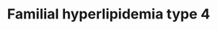 ---
annotations:
- id: DOID:1168
  parent: genetic disease
  type: Disease Ontology
  value: familial hyperlipidemia
- id: PW:0000013
  parent: disease pathway
  type: Pathway Ontology
  value: disease pathway
- id: DOID:1172
  parent: genetic disease
  type: Disease Ontology
  value: hyperlipoproteinemia type IV
authors:
- UlasBabayigit
- Egonw
communities:
- RareDiseases
description: Familial hyperlipidemias are classified according to the Fredrickson
  classification. Type IV familial hyperlipidemia is also known as familial hypertriglyceridemia.
  Typ IV is mostly linked to in increased VLDL within the blood. This is from both
  an increased production as well as a decreased elimination of VLDL.  The increased
  production is caused by mutations of GCKR. This gene inhibits glucokinase, which
  would lead to less triglycerides produced in the liver. These triglycerides would
  then increase the amount of VLDL in the blood. Mutations in GCKR would therefore
  lead to increased VLDL.  A decreased elimination is caused by APOA5. APOA5 plays
  a role in the hydrolysis of VDLD by LPL. Mutations in this gene would therefore
  lead to a decrease of this hydrolysis.
last-edited: 2021-06-20
ndex: e569b817-da33-11eb-b666-0ac135e8bacf
organisms:
- Homo sapiens
redirect_from:
- /index.php/Pathway:WP5111
- /instance/WP5111
- /instance/WP5111_r119173
revision: r119173
schema-jsonld:
- '@context': https://schema.org/
  '@id': https://wikipathways.github.io/pathways/WP5111.html
  '@type': Dataset
  creator:
    '@type': Organization
    name: WikiPathways
  description: Familial hyperlipidemias are classified according to the Fredrickson
    classification. Type IV familial hyperlipidemia is also known as familial hypertriglyceridemia.
    Typ IV is mostly linked to in increased VLDL within the blood. This is from both
    an increased production as well as a decreased elimination of VLDL.  The increased
    production is caused by mutations of GCKR. This gene inhibits glucokinase, which
    would lead to less triglycerides produced in the liver. These triglycerides would
    then increase the amount of VLDL in the blood. Mutations in GCKR would therefore
    lead to increased VLDL.  A decreased elimination is caused by APOA5. APOA5 plays
    a role in the hydrolysis of VDLD by LPL. Mutations in this gene would therefore
    lead to a decrease of this hydrolysis.
  keywords:
  - APOA1
  - APOA2
  - APOA4
  - APOA5
  - APOC2
  - Acyl-CoA
  - Acyl-CoA synthetase
  - CETP
  - Cholesterol
  - DGAT2
  - FAS
  - Fatty acid
  - GCKR
  - GPIHBP1
  - Glucokinase
  - HDL
  - IDL
  - LCAT
  - LDL
  - LDLR
  - LIPC
  - LMF1
  - LPL
  - LRP1
  - Lipoprotein
  - MTTP
  - Malonyl-CoA
  - PDIA2
  - PLTP
  - Phospholipid
  - SEL1L
  - Triglyceride
  - VLDL
  license: CC0
  name: Familial hyperlipidemia type 4
seo: CreativeWork
title: Familial hyperlipidemia type 4
wpid: WP5111
---